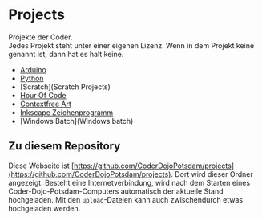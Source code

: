 Projects
========

Projekte der Coder.  
Jedes Projekt steht unter einer eigenen Lizenz. Wenn in dem Projekt keine genannt ist, dann hat es halt keine. 

- [Arduino](Arduino)
- [Python](Python)
- [Scratch](Scratch Projects)
- [Hour Of Code](HourOfCode.md)
- [Contextfree Art](contextfree)
- [Inkscape Zeichenprogramm](Inkscape)
- [Windows Batch](Windows batch)

Zu diesem Repository
--------------------

Diese Webseite ist [https://github.com/CoderDojoPotsdam/projects](https://github.com/CoderDojoPotsdam/projects). Dort wird dieser Ordner angezeigt.
Besteht eine Internetverbindung, wird nach dem Starten eines Coder-Dojo-Potsdam-Computers automatisch der aktuelle Stand hochgeladen. Mit den `upload`-Dateien kann auch zwischendurch etwas hochgeladen werden.
